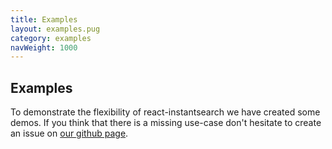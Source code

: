 ```yaml
---
title: Examples
layout: examples.pug
category: examples
navWeight: 1000
---
```


## Examples

To demonstrate the flexibility of react-instantsearch we have created some demos.
If you think that there is a missing use-case don't hesitate to create an issue
on [our github page](https://github.com/algolia/instantsearch.js/issues).
